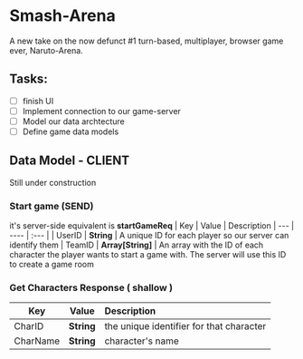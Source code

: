 # Smash-Arena
A new take on the now defunct #1 turn-based, multiplayer, browser game ever, Naruto-Arena.

## Tasks:
- [ ] finish UI
- [ ] Implement connection to our game-server
- [ ] Model our data archtecture   
- [ ] Define game data models 

## Data Model - CLIENT
Still under construction
### Start game (SEND)
it's server-side equivalent is **startGameReq**
| Key | Value | Description
| --- | ---- | :--- |
| UserID | **String** | A unique ID for each player so our server can identify them
| TeamID | **Array[String]** | An array with the ID of each character the player wants to start a game with. The server will use this ID to create a game room

### Get Characters Response ( shallow )
| Key | Value | Description
| --- | ---- | :--- |
| CharID | **String** | the unique identifier for that character
| CharName | **String** | character's name 